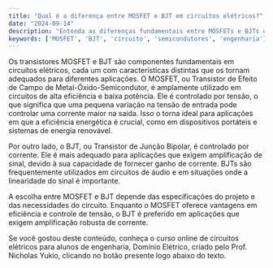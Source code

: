 ```yaml
---
title: "Qual é a diferença entre MOSFET e BJT em circuitos elétricos?"
date: "2024-09-14"
description: "Entenda as diferenças fundamentais entre MOSFETs e BJTs em circuitos elétricos e suas aplicações."
keywords: ['MOSFET', 'BJT', 'circuito', 'semicondutores', 'engenharia']
---
```


Os transistores MOSFET e BJT são componentes fundamentais em circuitos elétricos, cada um com características distintas que os tornam adequados para diferentes aplicações. O MOSFET, ou Transistor de Efeito de Campo de Metal-Óxido-Semicondutor, é amplamente utilizado em circuitos de alta eficiência e baixa potência. Ele é controlado por tensão, o que significa que uma pequena variação na tensão de entrada pode controlar uma corrente maior na saída. Isso o torna ideal para aplicações em que a eficiência energética é crucial, como em dispositivos portáteis e sistemas de energia renovável.

Por outro lado, o BJT, ou Transistor de Junção Bipolar, é controlado por corrente. Ele é mais adequado para aplicações que exigem amplificação de sinal, devido à sua capacidade de fornecer ganho de corrente. BJTs são frequentemente utilizados em circuitos de áudio e em situações onde a linearidade do sinal é importante.

A escolha entre MOSFET e BJT depende das especificações do projeto e das necessidades do circuito. Enquanto o MOSFET oferece vantagens em eficiência e controle de tensão, o BJT é preferido em aplicações que exigem amplificação robusta de corrente.

Se você gostou deste conteúdo, conheça o curso online de circuitos elétricos para alunos de engenharia, Domínio Elétrico, criado pelo Prof. Nicholas Yukio, clicando no botão presente logo abaixo do texto.